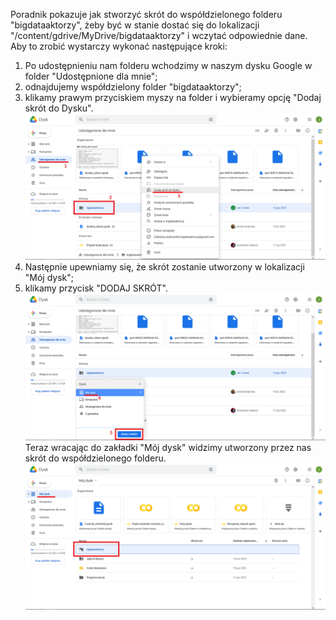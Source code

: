Poradnik pokazuje jak stworzyć skrót do współdzielonego folderu "bigdataaktorzy", żeby być w stanie dostać się do lokalizacji "/content/gdrive/MyDrive/bigdataaktorzy" i wczytać odpowiednie dane.
Aby to zrobić wystarczy wykonać następujące kroki:

1. Po udostępnieniu nam folderu wchodzimy w naszym dysku Google w folder "Udostępnione dla mnie";
2. odnajdujemy współdzielony folder "bigdataaktorzy";
3. klikamy prawym przyciskiem myszy na folder i wybieramy opcję "Dodaj skrót do Dysku".
    ![](images/dodawanie_wspoldzielonego_folderu_1.png)
4. Następnie upewniamy się, że skrót zostanie utworzony w lokalizacji "Mój dysk";
5. klikamy przycisk "DODAJ SKRÓT".
    ![](images/dodawanie_wspoldzielonego_folderu_2.png)
Teraz wracając do zakładki "Mój dysk" widzimy utworzony przez nas skrót do współdzielonego folderu.
    ![](images/dodawanie_wspoldzielonego_folderu_3.png)
